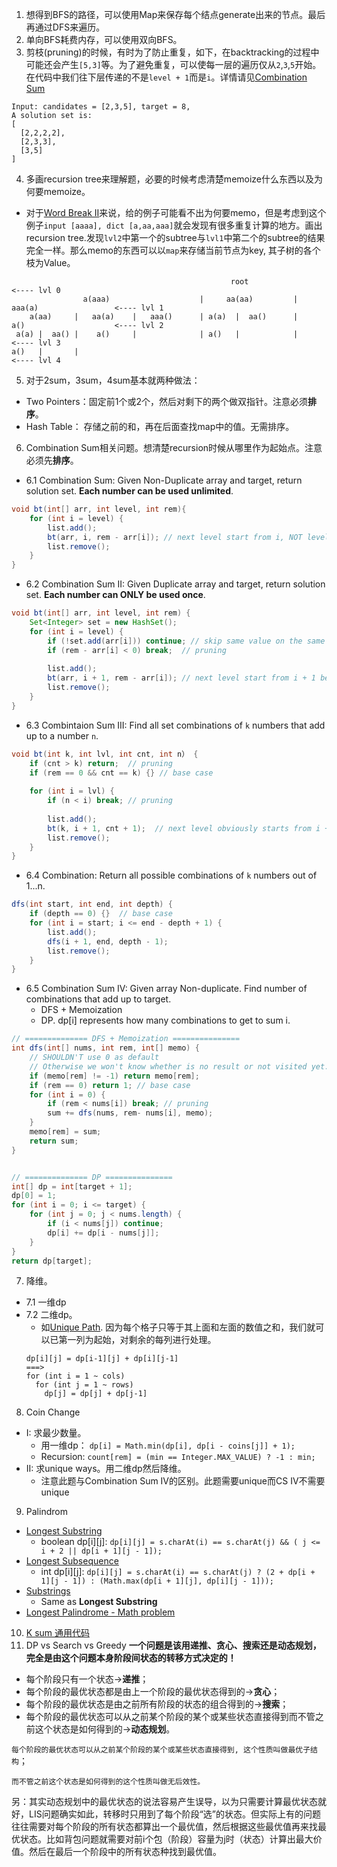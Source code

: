 1. 想得到BFS的路径，可以使用Map来保存每个结点generate出来的节点。最后再通过DFS来遍历。
2. 单向BFS耗费内存，可以使用双向BFS。
3. 剪枝(pruning)的时候，有时为了防止重复，如下，在backtracking的过程中可能还会产生`[5,3]`等。为了避免重复，可以使每一层的遍历仅从`2`,`3`,`5`开始。
在代码中我们往下层传递的不是`level + 1`而是`i`。详情请见[Combination Sum](https://github.com/weltond/DataStructure/blob/master/LeetCode/backtracking/Lc39CombinationSum.java)
```
Input: candidates = [2,3,5], target = 8,
A solution set is:
[
  [2,2,2,2],
  [2,3,3],
  [3,5]
]
```
4. 多画recursion tree来理解题，必要的时候考虑清楚memoize什么东西以及为何要memoize。

- 对于[Word Break II](https://github.com/weltond/DataStructure/blob/master/LeetCode/backtracking/Lc140WordBreakII.java)来说，给的例子可能看不出为何要memo，但是考虑到这个例子`input [aaaa], dict [a,aa,aaa]`就会发现有很多重复计算的地方。画出recursion tree.发现`lvl2`中第一个的subtree与`lvl1`中第二个的subtree的结果完全一样。那么memo的东西可以以`map`来存储当前节点为key, 其子树的各个枝为Value。
```
                                                 root                                         <---- lvl 0
                a(aaa)                    |     aa(aa)         |       aaa(a)                 <---- lvl 1
    a(aa)     |   aa(a)    |   aaa()      | a(a)  |  aa()      |       a()                    <---- lvl 2
 a(a) |  aa() |    a()     |              | a()   |            |                              <---- lvl 3
a()   |       |                                                                               <---- lvl 4
```
5. 对于2sum，3sum，4sum基本就两种做法：
  - Two Pointers：固定前1个或2个，然后对剩下的两个做双指针。注意必须**排序**。
  - Hash Table： 存储之前的和，再在后面查找map中的值。无需排序。

6. Combination Sum相关问题。想清楚recursion时候从哪里作为起始点。注意必须先**排序**。
  - 6.1 Combination Sum: Given Non-Duplicate array and target, return solution set. **Each number can be used unlimited**.
```java
void bt(int[] arr, int level, int rem){
    for (int i = level) {
        list.add();
        bt(arr, i, rem - arr[i]); // next level start from i, NOT level + 1, to 1) reuse number; 2) avoid duplicate result
        list.remove();
    }
}
```
  - 6.2 Combination Sum II: Given Duplicate array and target, return solution set. **Each number can ONLY be used once**.
```java
void bt(int[] arr, int level, int rem) {
    Set<Integer> set = new HashSet();
    for (int i = level) {
        if (!set.add(arr[i])) continue; // skip same value on the same level
        if (rem - arr[i] < 0) break;  // pruning
        
        list.add();
        bt(arr, i + 1, rem - arr[i]); // next level start from i + 1 becuase each number can only be used once.
        list.remove();
    }
}
```
  - 6.3 Combintaion Sum III: Find all set combinations of `k` numbers that add up to a number `n`.
```java
void bt(int k, int lvl, int cnt, int n） {
    if (cnt > k) return;  // pruning
    if (rem == 0 && cnt == k) {} // base case
    
    for (int i = lvl) {
        if (n < i) break; // pruning
        
        list.add();
        bt(k, i + 1, cnt + 1);  // next level obviously starts from i + 1 because each number is unique
        list.remove();
    }
}
```
  - 6.4 Combination: Return all possible combinations of `k` numbers out of 1...n. 
```java
dfs(int start, int end, int depth) {
    if (depth == 0) {}  // base case
    for (int i = start; i <= end - depth + 1) {
        list.add();
        dfs(i + 1, end, depth - 1);
        list.remove();
    }
}
```
  - 6.5 Combination Sum IV: Given array Non-duplicate. Find number of combinations that add up to target.
    - DFS + Memoization
    - DP. dp[i] represents how many combinations to get to sum i.
```java
// ============== DFS + Memoization ===============
int dfs(int[] nums, int rem, int[] memo) {
    // SHOULDN'T use 0 as default
    // Otherwise we won't know whether is no result or not visited yet.
    if (memo[rem] != -1) return memo[rem];  
    if (rem == 0) return 1; // base case
    for (int i = 0) {
        if (rem < nums[i]) break; // pruning
        sum += dfs(nums, rem- nums[i], memo);
    }
    memo[rem] = sum;
    return sum;
}
``` 
```java

// ============== DP ===============
int[] dp = int[target + 1];
dp[0] = 1;
for (int i = 0; i <= target) {
    for (int j = 0; j < nums.length) {
        if (i < nums[j]) continue;
        dp[i] += dp[i - nums[j]];
    }
}
return dp[target];
```
7. 降维。
  - 7.1 一维dp
  - 7.2 二维dp。
    - 如[Unique Path](https://github.com/weltond/DataStructure/blob/master/LeetCode/dp/Lc62UniquePaths.java). 因为每个格子只等于其上面和左面的数值之和，我们就可以已第一列为起始，对剩余的每列进行处理。
    ```
    dp[i][j] = dp[i-1][j] + dp[i][j-1]
    ===>
    for (int i = 1 ~ cols)
      for (int j = 1 ~ rows)
        dp[j] = dp[j] + dp[j-1]
    ```

8. Coin Change 
- I: 求最少数量。
  - 用一维dp： `dp[i] = Math.min(dp[i], dp[i - coins[j]] + 1);`
  - Recursion: `count[rem] = (min == Integer.MAX_VALUE) ? -1 : min;`
- II: 求unique ways。用二维dp然后降维。
  - 注意此题与Combination Sum IV的区别。此题需要unique而CS IV不需要unique
9. Palindrom
- [Longest Substring](https://github.com/weltond/DataStructure/blob/master/LeetCode/dp/Lc5LongestPalindromicSubstring.java)
  - boolean dp[i][j]: `dp[i][j] = s.charAt(i) == s.charAt(j) && ( j <= i + 2 || dp[i + 1][j - 1]);`
- [Longest Subsequence](https://github.com/weltond/DataStructure/blob/master/LeetCode/dp/Lc516LongestPalindromicSubsequence.java)
  - int dp[i][j]: `dp[i][j] = s.charAt(i) == s.charAt(j) ? (2 + dp[i + 1][j - 1]) : (Math.max(dp[i + 1][j], dp[i][j - 1]));`
- [Substrings](https://github.com/weltond/DataStructure/blob/master/LeetCode/dp/Lc647PalindromicSubstrings.java)
  - Same as **Longest Substring**
- [Longest Palindrome - Math problem](https://github.com/weltond/DataStructure/blob/master/LeetCode/hashmap/Lc409LongestPalindrome.java)
10. [K sum 通用代码](https://github.com/weltond/DataStructure/blob/master/LeetCode/array/18-4-Sum.md)
11. DP vs Search vs Greedy
**一个问题是该用递推、贪心、搜索还是动态规划，完全是由这个问题本身阶段间状态的转移方式决定的！**

- 每个阶段只有一个状态->**递推**；
- 每个阶段的最优状态都是由上一个阶段的最优状态得到的->**贪心**；
- 每个阶段的最优状态是由之前所有阶段的状态的组合得到的->**搜索**；
- 每个阶段的最优状态可以从之前某个阶段的某个或某些状态直接得到而不管之前这个状态是如何得到的->**动态规划**。

`每个阶段的最优状态可以从之前某个阶段的某个或某些状态直接得到, 这个性质叫做最优子结构`；

`而不管之前这个状态是如何得到的这个性质叫做无后效性。`

另：其实动态规划中的最优状态的说法容易产生误导，以为只需要计算最优状态就好，LIS问题确实如此，转移时只用到了每个阶段“选”的状态。但实际上有的问题往往需要对每个阶段的所有状态都算出一个最优值，然后根据这些最优值再来找最优状态。比如背包问题就需要对前i个包（阶段）容量为j时（状态）计算出最大价值。然后在最后一个阶段中的所有状态种找到最优值。
